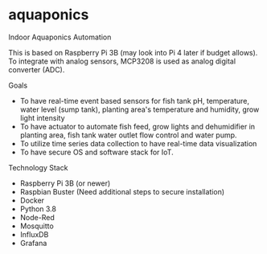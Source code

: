 # aquaponics
Indoor Aquaponics Automation

This is based on Raspberry Pi 3B (may look into Pi 4 later if budget allows). To integrate with analog sensors, MCP3208 is used as analog digital converter (ADC).

Goals
* To have real-time event based sensors for fish tank pH, temperature, water level (sump tank), planting area's temperature and humidity, grow light intensity
* To have actuator to automate fish feed, grow lights and dehumidifier in planting area, fish tank water outlet flow control and water pump.
* To utilize time series data collection to have real-time data visualization
* To have secure OS and software stack for IoT.

Technology Stack
* Raspberry Pi 3B (or newer)
* Raspbian Buster (Need additional steps to secure installation)
* Docker
* Python 3.8
* Node-Red
* Mosquitto
* InfluxDB
* Grafana
